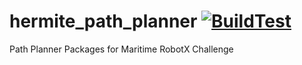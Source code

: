 # hermite_path_planner [![BuildTest](https://github.com/OUXT-Polaris/hermite_path_planner/actions/workflows/BuildTest.yaml/badge.svg)](https://github.com/OUXT-Polaris/hermite_path_planner/actions/workflows/BuildTest.yaml)

Path Planner Packages for Maritime RobotX Challenge
